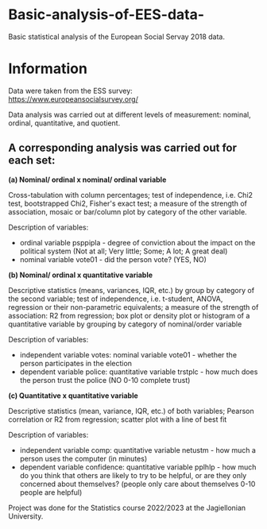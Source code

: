 # Basic-analysis-of-EES-data-
Basic statistical analysis of the European Social Servay 2018 data.

# Information
Data were taken from the ESS survey: https://www.europeansocialsurvey.org/

Data analysis was carried out at different levels of measurement: nominal, ordinal, quantitative, and quotient.


## A corresponding analysis was carried out for each set:
**(a) Nominal/ ordinal x nominal/ ordinal variable**

Cross-tabulation with column percentages; test of independence, i.e. Chi2 test, bootstrapped Chi2, Fisher's exact test; a measure of the strength of association, mosaic or bar/column plot by category of the other variable.

Description of variables:
- ordinal variable psppipla - degree of conviction about the impact on the political system (Not at all; Very
little; Some; A lot; A great deal)
- nominal variable vote01 - did the person vote? (YES, NO)

**(b) Nominal/ ordinal x quantitative variable**

Descriptive statistics (means, variances, IQR, etc.) by group by category of the second variable; test of independence, i.e. t-student, ANOVA, regression or their non-parametric equivalents; a measure of the strength of association: R2 from regression; box plot or density plot or histogram of a quantitative variable by grouping by category of nominal/order variable

Description of variables:
- independent variable votes: nominal variable vote01 - whether the person participates in the election
- dependent variable police: quantitative variable trstplc - how much does the person trust the police (NO 0-10 complete trust)

**(c) Quantitative x quantitative variable**

Descriptive statistics (mean, variance, IQR, etc.) of both variables; Pearson correlation or R2 from regression; scatter plot with a line of best fit

Description of variables:
- independent variable comp: quantitative variable netustm - how much a person uses the computer (in minutes)
- dependent variable confidence: quantitative variable pplhlp - how much do you think that others are likely to try to be helpful, or are they only concerned about themselves? (people only care about themselves 0-10 people are helpful)

Project was done for the Statistics course 2022/2023 at the Jagiellonian University.
